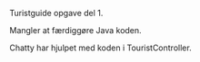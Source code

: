 Turistguide opgave del 1.

Mangler at færdiggøre Java koden. 

Chatty har hjulpet med koden i TouristController.